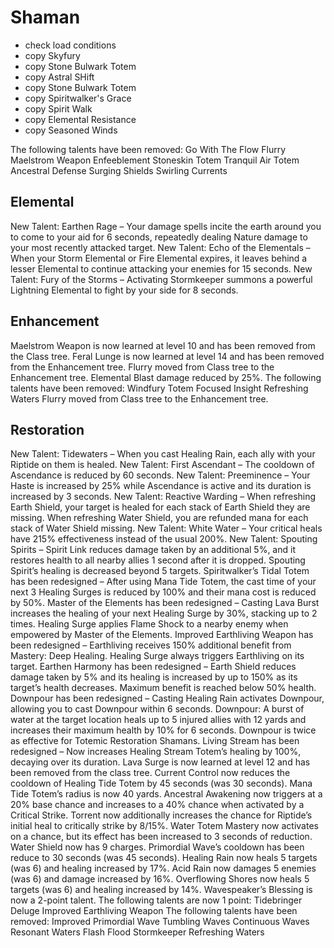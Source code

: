 # Shaman
- check load conditions
- copy Skyfury
- copy Stone Bulwark Totem
- copy Astral SHift
- copy Stone Bulwark Totem
- copy Spiritwalker's Grace
- copy Spirit Walk
- copy Elemental Resistance
- copy Seasoned Winds

The following talents have been removed:
Go With The Flow
Flurry
Maelstrom Weapon
Enfeeblement
Stoneskin Totem
Tranquil Air Totem
Ancestral Defense
Surging Shields
Swirling Currents

## Elemental
New Talent: Earthen Rage – Your damage spells incite the earth around you to come to your aid for 6 seconds, repeatedly dealing Nature damage to your most recently attacked target.
New Talent: Echo of the Elementals – When your Storm Elemental or Fire Elemental expires, it leaves behind a lesser Elemental to continue attacking your enemies for 15 seconds.
New Talent: Fury of the Storms – Activating Stormkeeper summons a powerful Lightning Elemental to fight by your side for 8 seconds.

## Enhancement
Maelstrom Weapon is now learned at level 10 and has been removed from the Class tree.
Feral Lunge is now learned at level 14 and has been removed from the Enhancement tree.
Flurry moved from Class tree to the Enhancement tree.
Elemental Blast damage reduced by 25%.
The following talents have been removed:
Windfury Totem
Focused Insight
Refreshing Waters
Flurry moved from Class tree to the Enhancement tree.

## Restoration
New Talent: Tidewaters – When you cast Healing Rain, each ally with your Riptide on them is healed.
New Talent: First Ascendant – The cooldown of Ascendance is reduced by 60 seconds.
New Talent: Preeminence – Your Haste is increased by 25% while Ascendance is active and its duration is increased by 3 seconds.
New Talent: Reactive Warding – When refreshing Earth Shield, your target is healed for each stack of Earth Shield they are missing. When refreshing Water Shield, you are refunded mana for each stack of Water Shield missing.
New Talent: White Water – Your critical heals have 215% effectiveness instead of the usual 200%.
New Talent: Spouting Spirits – Spirit Link reduces damage taken by an additional 5%, and it restores health to all nearby allies 1 second after it is dropped. Spouting Spirit’s healing is decreased beyond 5 targets.
Spiritwalker’s Tidal Totem has been redesigned – After using Mana Tide Totem, the cast time of your next 3 Healing Surges is reduced by 100% and their mana cost is reduced by 50%.
Master of the Elements has been redesigned – Casting Lava Burst increases the healing of your next Healing Surge by 30%, stacking up to 2 times. Healing Surge applies Flame Shock to a nearby enemy when empowered by Master of the Elements.
Improved Earthliving Weapon has been redesigned – Earthliving receives 150% additional benefit from Mastery: Deep Healing. Healing Surge always triggers Earthliving on its target.
Earthen Harmony has been redesigned – Earth Shield reduces damage taken by 5% and its healing is increased by up to 150% as its target’s health decreases. Maximum benefit is reached below 50% health.
Downpour has been redesigned – Casting Healing Rain activates Downpour, allowing you to cast Downpour within 6 seconds. Downpour: A burst of water at the target location heals up to 5 injured allies with 12 yards and increases their maximum health by 10% for 6 seconds.
Downpour is twice as effective for Totemic Restoration Shamans.
Living Stream has been redesigned – Now increases Healing Stream Totem’s healing by 100%, decaying over its duration.
Lava Surge is now learned at level 12 and has been removed from the class tree.
Current Control now reduces the cooldown of Healing Tide Totem by 45 seconds (was 30 seconds).
Mana Tide Totem’s radius is now 40 yards.
Ancestral Awakening now triggers at a 20% base chance and increases to a 40% chance when activated by a Critical Strike.
Torrent now additionally increases the chance for Riptide’s initial heal to critically strike by 8/15%.
Water Totem Mastery now activates on a chance, but its effect has been increased to 3 seconds of reduction.
Water Shield now has 9 charges.
Primordial Wave’s cooldown has been reduce to 30 seconds (was 45 seconds).
Healing Rain now heals 5 targets (was 6) and healing increased by 17%.
Acid Rain now damages 5 enemies (was 6) and damage increased by 16%.
Overflowing Shores now heals 5 targets (was 6) and healing increased by 14%.
Wavespeaker’s Blessing is now a 2-point talent.
The following talents are now 1 point:
Tidebringer
Deluge
Improved Earthliving Weapon
The following talents have been removed:
Improved Primordial Wave
Tumbling Waves
Continuous Waves
Resonant Waters
Flash Flood
Stormkeeper
Refreshing Waters